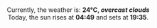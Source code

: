 <p  align="center"><br/>Currently, the weather is: <b> 24°C, <i>overcast clouds</i></b></br>Today, the sun rises at <b>04:49</b> and sets at <b>19:35</b>.</p>